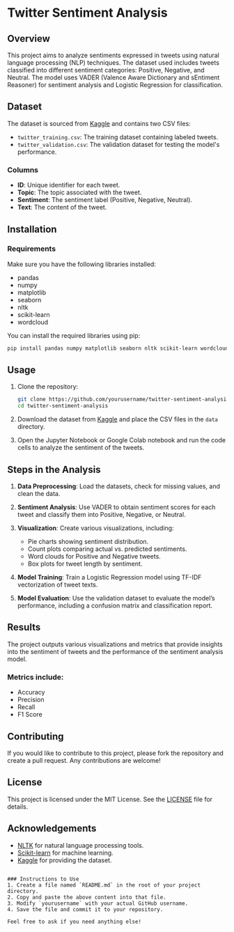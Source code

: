# Twitter Sentiment Analysis

## Overview

This project aims to analyze sentiments expressed in tweets using natural language processing (NLP) techniques. The dataset used includes tweets classified into different sentiment categories: Positive, Negative, and Neutral. The model uses VADER (Valence Aware Dictionary and sEntiment Reasoner) for sentiment analysis and Logistic Regression for classification.

## Dataset

The dataset is sourced from [Kaggle](https://www.kaggle.com/datasets/jp797498e/twitter-entity-sentiment-analysis) and contains two CSV files:

- `twitter_training.csv`: The training dataset containing labeled tweets.
- `twitter_validation.csv`: The validation dataset for testing the model's performance.

### Columns

- **ID**: Unique identifier for each tweet.
- **Topic**: The topic associated with the tweet.
- **Sentiment**: The sentiment label (Positive, Negative, Neutral).
- **Text**: The content of the tweet.

## Installation

### Requirements

Make sure you have the following libraries installed:

- pandas
- numpy
- matplotlib
- seaborn
- nltk
- scikit-learn
- wordcloud

You can install the required libraries using pip:

```bash
pip install pandas numpy matplotlib seaborn nltk scikit-learn wordcloud
```

## Usage

1. Clone the repository:

   ```bash
   git clone https://github.com/yourusername/twitter-sentiment-analysis.git
   cd twitter-sentiment-analysis
   ```

2. Download the dataset from [Kaggle](https://www.kaggle.com/datasets/jp797498e/twitter-entity-sentiment-analysis) and place the CSV files in the `data` directory.

3. Open the Jupyter Notebook or Google Colab notebook and run the code cells to analyze the sentiment of the tweets.

## Steps in the Analysis

1. **Data Preprocessing**: Load the datasets, check for missing values, and clean the data.

2. **Sentiment Analysis**: Use VADER to obtain sentiment scores for each tweet and classify them into Positive, Negative, or Neutral.

3. **Visualization**: Create various visualizations, including:
   - Pie charts showing sentiment distribution.
   - Count plots comparing actual vs. predicted sentiments.
   - Word clouds for Positive and Negative tweets.
   - Box plots for tweet length by sentiment.

4. **Model Training**: Train a Logistic Regression model using TF-IDF vectorization of tweet texts.

5. **Model Evaluation**: Use the validation dataset to evaluate the model’s performance, including a confusion matrix and classification report.

## Results

The project outputs various visualizations and metrics that provide insights into the sentiment of tweets and the performance of the sentiment analysis model.

### Metrics include:
- Accuracy
- Precision
- Recall
- F1 Score

## Contributing

If you would like to contribute to this project, please fork the repository and create a pull request. Any contributions are welcome!

## License

This project is licensed under the MIT License. See the [LICENSE](LICENSE) file for details.

## Acknowledgements

- [NLTK](https://www.nltk.org/) for natural language processing tools.
- [Scikit-learn](https://scikit-learn.org/) for machine learning.
- [Kaggle](https://www.kaggle.com/) for providing the dataset.
```

### Instructions to Use
1. Create a file named `README.md` in the root of your project directory.
2. Copy and paste the above content into that file.
3. Modify `yourusername` with your actual GitHub username.
4. Save the file and commit it to your repository.

Feel free to ask if you need anything else!
